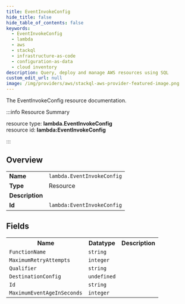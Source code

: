 ```yaml
---
title: EventInvokeConfig
hide_title: false
hide_table_of_contents: false
keywords:
  - EventInvokeConfig
  - lambda
  - aws
  - stackql
  - infrastructure-as-code
  - configuration-as-data
  - cloud inventory
description: Query, deploy and manage AWS resources using SQL
custom_edit_url: null
image: /img/providers/aws/stackql-aws-provider-featured-image.png
---
```

The EventInvokeConfig resource documentation.

:::info Resource Summary

<div class="row">
<div class="providerDocColumn">
<span>resource type:&nbsp;<b>lambda.EventInvokeConfig</b></span><br />
<span>resource id:&nbsp;<b>lambda:EventInvokeConfig</b></span><br />
</div>
</div>

:::

## Overview
<table><tbody>
<tr><td><b>Name</b></td><td><code>lambda.EventInvokeConfig</code></td></tr>
<tr><td><b>Type</b></td><td>Resource</td></tr>
<tr><td><b>Description</b></td><td></td></tr>
<tr><td><b>Id</b></td><td><code>lambda:EventInvokeConfig</code></td></tr>
</tbody></table>

## Fields
<table><tbody>
<tr><th>Name</th><th>Datatype</th><th>Description</th></tr>
<tr><td><code>FunctionName</code></td><td><code>string</code></td><td></td></tr><tr><td><code>MaximumRetryAttempts</code></td><td><code>integer</code></td><td></td></tr><tr><td><code>Qualifier</code></td><td><code>string</code></td><td></td></tr><tr><td><code>DestinationConfig</code></td><td><code>undefined</code></td><td></td></tr><tr><td><code>Id</code></td><td><code>string</code></td><td></td></tr><tr><td><code>MaximumEventAgeInSeconds</code></td><td><code>integer</code></td><td></td></tr>
</tbody></table>